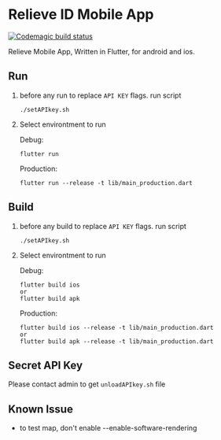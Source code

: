 # Relieve ID Mobile App

[![Codemagic build status](https://api.codemagic.io/apps/5c5fc37d87300500151053e5/5c5fc37d87300500151053e4/status_badge.svg)](https://codemagic.io/apps/5c5fc37d87300500151053e5/5c5fc37d87300500151053e4/latest_build)

Relieve Mobile App, Written in Flutter, for android and ios.

## Run
1. before any run to replace `API KEY` flags. run script

    ```
    ./setAPIkey.sh
    ```
2. Select environtment to run
    
    Debug: 
    ```
    flutter run
    ```
   
    Production: 
    ```
    flutter run --release -t lib/main_production.dart

## Build
1. before any build to replace `API KEY` flags. run script

    ```
    ./setAPIkey.sh
    ```
2. Select environtment to run
    
    Debug: 
    ```
    flutter build ios
    or
    flutter build apk
    ```
   
    Production: 
    ```
    flutter build ios --release -t lib/main_production.dart
    or
    flutter build apk --release -t lib/main_production.dart
    ```

## Secret API Key
Please contact admin to get `unloadAPIkey.sh` file

## Known Issue
- to test map, don't enable --enable-software-rendering
